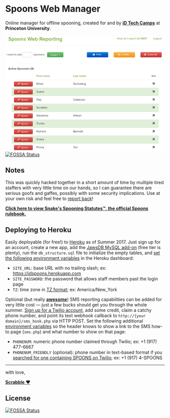 # Spoons Web Manager
Online manager for offline spooning, created for and by [**iD Tech Camps**](https://www.idtech.com/) at **Princeton University**.

![screenshot](screenshot.png)
[![FOSSA Status](https://app.fossa.io/api/projects/git%2Bgithub.com%2Fjakejarvis%2Fspoons.svg?type=shield)](https://app.fossa.io/projects/git%2Bgithub.com%2Fjakejarvis%2Fspoons?ref=badge_shield)


## Notes

This was quickly hacked together in a short amount of time by multiple tired staffers with very little time on our hands, so I can guarantee there are serious goofs and gaffes, possibly with some security implications. Use at your own risk and feel free to [report back](https://github.com/jakejarvis/spoons/issues)!

[**Click here to view Snake's Spooning Statutes™, the official Spoons rulebook.**](https://docs.google.com/document/d/1Gc0H1ITcNZ0Fg3WQI4Q4HtMpMUBrT_2PReOWc62RIQU/edit?usp=sharing)


## Deploying to Heroku

Easily deployable (for free!) to [Heroku](https://www.heroku.com/) as of Summer 2017. Just sign up for an account, create a new app, add the [JawsDB MySQL add-on](https://elements.heroku.com/addons/jawsdb) (free tier is plenty), run the `db_structure.sql` file to initialize the empty tables, and [set the following environment variables](https://devcenter.heroku.com/articles/config-vars#setting-up-config-vars-for-a-deployed-application) in the Heroku dashboard:

- `SITE_URL`: base URL with no trailing slash; ex: https://idspoons.herokuapp.com
- `SITE_PASSWORD`: the password that allows staff members past the login page
- `TZ`: time zone in [TZ format](https://en.wikipedia.org/wiki/List_of_tz_database_time_zones); ex: America/New_York

Optional (but really [**awesome**](http://synonymsforawesome.com)) SMS reporting capabilities can be added for very little cost — just a few bucks should get you through the whole summer. [Sign up for a Twilio account](https://www.twilio.com/), add some credit, claim a catchy phone number, and point its text webhook callback to `http://{your domain}/sms_hook.php` via HTTP POST. Set the following additional [environment variables](https://devcenter.heroku.com/articles/config-vars#setting-up-config-vars-for-a-deployed-application) so the header knows to show a link to the SMS how-to page (`sms.php`) and what number to show on that page:

- `PHONENUM`: numeric phone number claimed through Twilio; ex: +1 (917) 477-6667
- `PHONENUM_FRIENDLY` (optional): phone number in text-based format if you [searched for one containing SPOONS on Twilio](https://support.twilio.com/hc/en-us/articles/223135247-How-to-search-for-phone-numbers); ex: +1 (917) 4-SPOONS

---

with love,

[**Scrabble** ♥](https://jakejarvis.com)

## License
[![FOSSA Status](https://app.fossa.io/api/projects/git%2Bgithub.com%2Fjakejarvis%2Fspoons.svg?type=large)](https://app.fossa.io/projects/git%2Bgithub.com%2Fjakejarvis%2Fspoons?ref=badge_large)